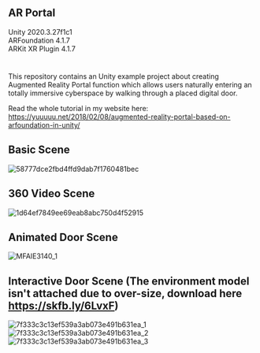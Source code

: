 ## AR Portal
Unity 2020.3.27f1c1  
ARFoundation 4.1.7  
ARKit XR Plugin 4.1.7  
#

This repository contains an Unity example project about creating Augmented Reality Portal function which allows users naturally entering an totally immersive cyberspace by walking through a placed digital door.

Read the whole tutorial in my website here: https://yuuuuu.net/2018/02/08/augmented-reality-portal-based-on-arfoundation-in-unity/

## Basic Scene
![58777dce2fbd4ffd9dab7f1760481bec](https://user-images.githubusercontent.com/45578227/73136308-33150680-4087-11ea-9c98-84250aa008b6.gif)


## 360 Video Scene
![1d64ef7849ee69eab8abc750d4f52915](https://user-images.githubusercontent.com/45578227/73132220-f4fdef80-4052-11ea-9131-a1dd47b49973.gif)


## Animated Door Scene
![MFAIE3140_1](https://user-images.githubusercontent.com/45578227/73673813-4446be80-46ea-11ea-92be-69543b121abf.gif)


## Interactive Door Scene (The environment model isn't attached due to over-size, download here https://skfb.ly/6LvxF)
![7f333c3c13ef539a3ab073e491b631ea_1](https://user-images.githubusercontent.com/45578227/73829757-7701cb80-483e-11ea-9528-247a2b6b7e5c.gif)![7f333c3c13ef539a3ab073e491b631ea_2](https://user-images.githubusercontent.com/45578227/73829786-83862400-483e-11ea-93ec-b6f3352b4de3.gif)![7f333c3c13ef539a3ab073e491b631ea_3](https://user-images.githubusercontent.com/45578227/73829819-913ba980-483e-11ea-9475-dc5fb2eb0d81.gif)

